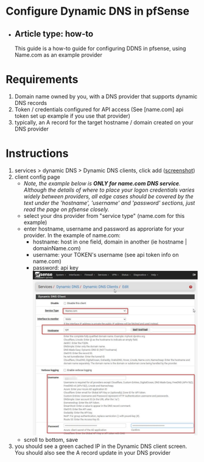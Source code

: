 # Configure Dynamic DNS in pfSense
- ## Article type: how-to
  This guide is a how-to guide for configuring DDNS in pfsense, using Name.com as an example provider

# Requirements
1. Domain name owned by you, with a DNS provider that supports dynamic DNS records
2. Token / credentials configured for API access (See [name.com] api token set up example if you use that provider)
3. typically, an A record for the target hostname / domain created on your DNS provider

# Instructions
1. services > dynamic DNS > Dynamic DNS clients, click add ([screenshot](https://github.com/mynah22/Homelab-Guides/raw/main/screenshots/pfsenseDdns1.jpg))
2. client config page
   - *Note, the example below is **ONLY for name.com DNS service**. Although the details of where to place your logon credentials varies widely between providers, all edge cases should be covered by the text under the 'hostname', 'username' and 'password' sections, just read the page on pfsense closely.*
   - select your dns provider from "service type" (name.com for this example)
   - enter hostname, username and password as approriate for your provider. In the example of name.com:
     - hostname: host in one field, domain in another (ie hostname | domainName.com)
     - username: your TOKEN's username (see api token info on name.com)
     - password: api key
   ![screenshot](https://github.com/mynah22/Homelab-Guides/raw/main/screenshots/pfsenseDdns2.jpg)
   - scroll to bottom, save
 3. you should see a green cached IP in the Dynamic DNS client screen. You should also see the A record update in your DNS provider